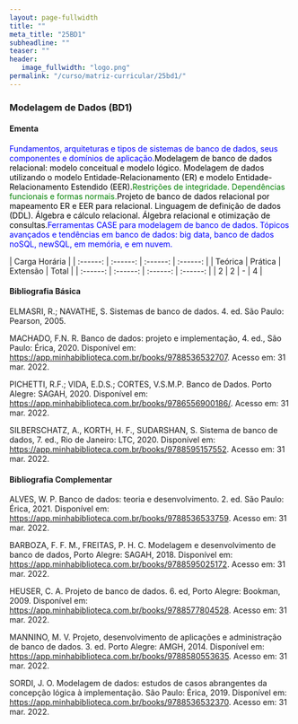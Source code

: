 ```yaml
---
layout: page-fullwidth
title: ""
meta_title: "25BD1"
subheadline: ""
teaser: ""
header:
   image_fullwidth: "logo.png"
permalink: "/curso/matriz-curricular/25bd1/"
---
```


### **Modelagem de Dados (BD1)**

#### **Ementa**

<class style="color: blue">Fundamentos, arquiteturas e tipos de sistemas de banco de dados, seus componentes e domínios de aplicação.</class><class style="color: black">Modelagem de banco de dados relacional: modelo conceitual e modelo lógico. Modelagem de dados utilizando o modelo Entidade-Relacionamento (ER) e modelo Entidade-Relacionamento Estendido (EER).</class><class style="color: green">Restrições de integridade. Dependências funcionais e formas normais.</class><class style="color: black">Projeto de banco de dados relacional por mapeamento ER e EER para relacional. Linguagem de definição de dados (DDL). Álgebra e cálculo relacional. Álgebra relacional e otimização de consultas.</class><class style="color: blue">Ferramentas CASE para modelagem de banco de dados. Tópicos avançados e tendências em banco de dados: big data, banco de dados noSQL, newSQL, em memória, e em nuvem.</class>

| Carga Horária | 
| :------: | :------: | :------: | :------: |
| Teórica | Prática | Extensão | Total |
| :------: | :------: | :------: | :------: |
| 2 | 2 | - | 4 |

#### **Bibliografia Básica** 

ELMASRI, R.; NAVATHE, S. Sistemas de banco de dados. 4. ed. São Paulo: Pearson, 2005. 

MACHADO, F.N. R. Banco de dados: projeto e implementação, 4. ed., São Paulo: Érica, 2020. Disponível em: https://app.minhabiblioteca.com.br/books/9788536532707. Acesso em: 31 mar. 2022. 

PICHETTI, R.F.; VIDA, E.D.S.; CORTES, V.S.M.P. Banco de Dados. Porto Alegre: SAGAH, 2020. Disponível em: https://app.minhabiblioteca.com.br/books/9786556900186/. Acesso em: 31 mar. 2022. 

SILBERSCHATZ, A., KORTH, H. F., SUDARSHAN, S. Sistema de banco de dados, 7. ed., Rio de Janeiro: LTC, 2020. Disponível em: https://app.minhabiblioteca.com.br/books/9788595157552. Acesso em: 31 mar. 2022. 

#### **Bibliografia Complementar**

ALVES, W. P. Banco de dados: teoria e desenvolvimento. 2. ed. São Paulo: Érica, 2021. Disponível em: https://app.minhabiblioteca.com.br/books/9788536533759. Acesso em: 31 mar. 2022. 

BARBOZA, F. F. M., FREITAS, P. H. C. Modelagem e desenvolvimento de banco de dados, Porto Alegre: SAGAH, 2018. Disponível em: https://app.minhabiblioteca.com.br/books/9788595025172. Acesso em: 31 mar. 2022. 

HEUSER, C. A. Projeto de banco de dados. 6. ed, Porto Alegre: Bookman, 2009. Disponível em: https://app.minhabiblioteca.com.br/books/9788577804528. Acesso em: 31 mar. 2022. 

MANNINO, M. V. Projeto, desenvolvimento de aplicações e administração de banco de dados. 3. ed. Porto Alegre: AMGH, 2014. Disponível em: https://app.minhabiblioteca.com.br/books/9788580553635. Acesso em: 31 mar. 2022. 

SORDI, J. O. Modelagem de dados: estudos de casos abrangentes da concepção lógica à implementação. São Paulo: Érica, 2019. Disponível em: https://app.minhabiblioteca.com.br/books/9788536532370. Acesso em: 31 mar. 2022. 